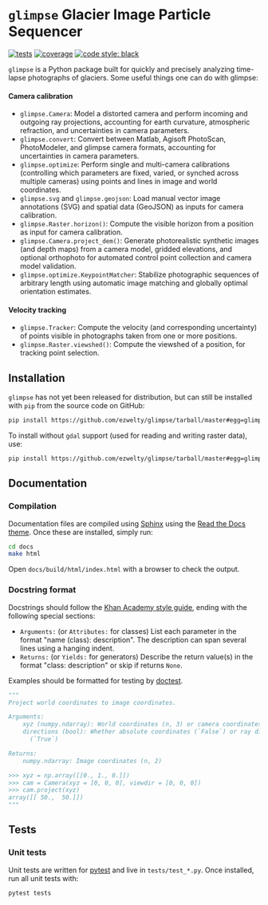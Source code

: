 # `glimpse` Glacier Image Particle Sequencer

[![tests](https://github.com/ezwelty/glimpse/workflows/tests/badge.svg)](https://github.com/ezwelty/glimpse/actions?workflow=tests)
[![coverage](https://codecov.io/gh/ezwelty/glimpse/branch/master/graph/badge.svg)](https://codecov.io/gh/ezwelty/glimpse)
[![code style: black](https://img.shields.io/badge/code%20style-black-000000.svg)](https://github.com/psf/black)

`glimpse` is a Python package built for quickly and precisely analyzing time-lapse photographs of glaciers. Some useful things one can do with glimpse:

#### Camera calibration

  - `glimpse.Camera`: Model a distorted camera and perform incoming and outgoing ray projections, accounting for earth curvature, atmospheric refraction, and uncertainties in camera parameters.
  - `glimpse.convert`: Convert between Matlab, Agisoft PhotoScan, PhotoModeler, and glimpse camera formats, accounting for uncertainties in camera parameters.
  - `glimpse.optimize`: Perform single and multi-camera calibrations (controlling which parameters are fixed, varied, or synched across multiple cameras) using points and lines in image and world coordinates.
  - `glimpse.svg` and `glimpse.geojson`: Load manual vector image annotations (SVG) and spatial data (GeoJSON) as inputs for camera calibration.
  - `glimpse.Raster.horizon()`: Compute the visible horizon from a position as input for camera calibration.
  - `glimpse.Camera.project_dem()`: Generate photorealistic synthetic images (and depth maps) from a camera model, gridded elevations, and optional orthophoto for automated control point collection and camera model validation.
  - `glimpse.optimize.KeypointMatcher`: Stabilize photographic sequences of arbitrary length using automatic image matching and globally optimal orientation estimates.

#### Velocity tracking

  - `glimpse.Tracker`: Compute the velocity (and corresponding uncertainty) of points visible in photographs taken from one or more positions.
  - `glimpse.Raster.viewshed()`: Compute the viewshed of a position, for tracking point selection.


## Installation

`glimpse` has not yet been released for distribution, but can still be installed with `pip` from the source code on GitHub:

```bash
pip install https://github.com/ezwelty/glimpse/tarball/master#egg=glimpse[io]
```

To install without `gdal` support (used for reading and writing raster data), use:

```bash
pip install https://github.com/ezwelty/glimpse/tarball/master#egg=glimpse
```

## Documentation

### Compilation

Documentation files are compiled using [Sphinx](http://www.sphinx-doc.org/en/master/usage/installation.html) using the [Read the Docs theme](https://sphinx-rtd-theme.readthedocs.io/en/latest/). Once these are installed, simply run:

```bash
cd docs
make html
```

Open `docs/build/html/index.html` with a browser to check the output.

### Docstring format

Docstrings should follow the [Khan Academy style guide](https://github.com/Khan/style-guides/blob/master/style/python.md#docstrings), ending with the following special sections:

- `Arguments:` (or `Attributes:` for classes) List each parameter in the format "name (class): description". The description can span several lines using a hanging indent.
- `Returns:` (or `Yields:` for generators) Describe the return value(s) in the format "class: description" or skip if returns `None`.

Examples should be formatted for testing by [doctest](https://docs.pytest.org).

```python
"""
Project world coordinates to image coordinates.

Arguments:
    xyz (numpy.ndarray): World coordinates (n, 3) or camera coordinates (n, 2)
    directions (bool): Whether absolute coordinates (`False`) or ray directions
      (`True`)

Returns:
    numpy.ndarray: Image coordinates (n, 2)

>>> xyz = np.array([[0., 1., 0.]])
>>> cam = Camera(xyz = [0, 0, 0], viewdir = [0, 0, 0])
>>> cam.project(xyz)
array([[ 50.,  50.]])
"""
```

## Tests

### Unit tests

Unit tests are written for [pytest](https://docs.pytest.org/en/latest/getting-started.html) and live in `tests/test_*.py`. Once installed, run all unit tests with:

```bash
pytest tests
```
